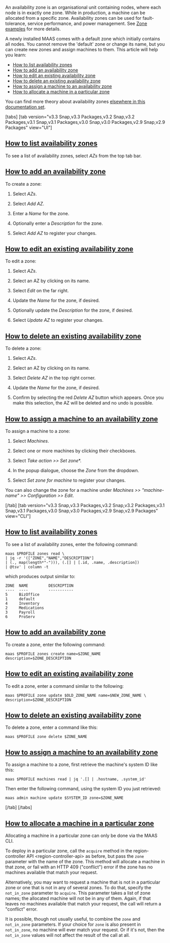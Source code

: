 <!-- "How to manage availability zones" -->
An availability zone is an organisational unit containing nodes, where each node is in exactly one zone. While in production, a machine can be allocated from a specific zone.  Availability zones can be used for fault-tolerance, service performance, and power management. See [Zone examples](/t/how-to-set-up-networks/6174#heading--about-availability-zones) for more details.

A newly installed MAAS comes with a default zone which initially contains all nodes. You cannot remove the 'default' zone or change its name, but you can create new zones and assign machines to them. This article will help you learn:

- [How to list availability zones](#heading--list-zones)
- [How to add an availability zone](#heading--add-a-zone)
- [How to edit an existing availability zone](#heading--edit-a-zone)
- [How to delete an existing availability zone](#heading--delete-a-zone)
- [How to assign a machine to an availability zone](#heading--assign-a-node-to-a-zone)
- [How to allocate a machine in a particular zone](#heading--allocate-a-node-in-a-zone)

You can find more theory about availability zones [elsewhere in this documentation set](/t/how-to-set-up-networks/6174#heading--about-availability-zones).

[tabs]
[tab version="v3.3 Snap,v3.3 Packages,v3.2 Snap,v3.2 Packages,v3.1 Snap,v3.1 Packages,v3.0 Snap,v3.0 Packages,v2.9 Snap,v2.9 Packages" view="UI"]
<a href="#heading--list-zones"><h2 id="heading--list-zones">How to list availability zones</h2></a>

To see a list of availability zones, select *AZs* from the top tab bar.

<a href="#heading--add-a-zone"><h2 id="heading--add-a-zone">How to add an availability zone</h2></a>

To create a zone:

1. Select *AZs*.

2. Select *Add AZ*.

3. Enter a *Name* for the zone.

4. Optionally enter a *Description* for the zone.

5. Select *Add AZ* to register your changes.

<a href="#heading--edit-a-zone"><h2 id="heading--edit-a-zone">How to edit an existing availability zone</h2></a>

To edit a zone:

1. Select *AZs*.

2. Select an AZ by clicking on its name.

3. Select *Edit* on the far right.

4. Update the *Name* for the zone, if desired.

5. Optionally update the *Description* for the zone, if desired.

6. Select *Update AZ* to register your changes.

<a href="#heading--delete-a-zone"><h2 id="heading--delete-a-zone">How to delete an existing availability zone</h2></a>

To delete a zone:

1. Select *AZs*.

2. Select an AZ by clicking on its name.

3. Select *Delete AZ* in the top right corner.

4. Update the *Name* for the zone, if desired.

5. Confirm by selecting the red *Delete AZ* button which appears.  Once you make this selection, the AZ will be deleted and no undo is possible.

<a href="#heading--assign-a-node-to-a-zone"><h2 id="heading--assign-a-node-to-a-zone">How to assign a machine to an availability zone</h2></a>

To assign a machine to a zone:

1. Select *Machines*.

2. Select one or more machines by clicking their checkboxes.

3. Select *Take action >> Set zone**.

4. In the popup dialogue, choose the *Zone* from the dropdown.

5. Select *Set zone for machine* to register your changes.

You can also change the zone for a machine under *Machines >> "machine-name" >> Configuration >> Edit*.

[/tab]
[tab version="v3.3 Snap,v3.3 Packages,v3.2 Snap,v3.2 Packages,v3.1 Snap,v3.1 Packages,v3.0 Snap,v3.0 Packages,v2.9 Snap,v2.9 Packages" view="CLI"]

<a href="#heading--list-zones"><h2 id="heading--list-zones">How to list availability zones</h2></a>

To see a list of availability zones, enter the following command:

```
maas $PROFILE zones read \
| jq -r '(["ZONE","NAME","DESCRIPTION"]
| (., map(length*"-"))), (.[] | [.id, .name, .description])
| @tsv' | column -t
```

which produces output similar to:

```
ZONE  NAME         DESCRIPTION
----  ----         -----------
5     BizOffice
1     default
4     Inventory
2     Medications
3     Payroll
6     ProServ
```

<a href="#heading--add-a-zone"><h2 id="heading--add-a-zone">How to add an availability zone</h2></a>

To create a zone, enter the following command:

```
maas $PROFILE zones create name=$ZONE_NAME description=$ZONE_DESCRIPTION
```

<a href="#heading--edit-a-zone"><h2 id="heading--edit-a-zone">How to edit an existing availability zone</h2></a>

To edit a zone, enter a command similar to the following:

```
maas $PROFILE zone update $OLD_ZONE_NAME name=$NEW_ZONE_NAME \
description=$ZONE_DESCRIPTION
```

<a href="#heading--delete-a-zone"><h2 id="heading--delete-a-zone">How to delete an existing availability zone</h2></a>

To delete a zone, enter a command like this:

```
maas $PROFILE zone delete $ZONE_NAME
```

<a href="#heading--assign-a-node-to-a-zone"><h2 id="heading--assign-a-node-to-a-zone">How to assign a machine to an availability zone</h2></a>

To assign a machine to a zone, first retrieve the machine's system ID like this:

```
maas $PROFILE machines read | jq '.[] | .hostname, .system_id'
```

Then enter the following command, using the system ID you just retrieved:

```
maas admin machine update $SYSTEM_ID zone=$ZONE_NAME
```
[/tab]
[/tabs]

<a href="#heading--allocate-a-node-in-a-zone"><h2 id="heading--allocate-a-node-in-a-zone">How to allocate a machine in a particular zone</h2></a>

Allocating a machine in a particular zone can only be done via the MAAS CLI.

To deploy in a particular zone, call the `acquire` method in the region-controller API &lt;region-controller-api&gt; as before, but pass the `zone` parameter with the name of the zone. This method will allocate a machine in that zone, or fail with an HTTP 409 ("conflict") error if the zone has no machines available that match your request.

Alternatively, you may want to request a machine that is not in a particular zone or one that is not in any of several zones. To do that, specify the `not_in_zone` parameter to `acquire`. This parameter takes a list of zone names; the allocated machine will not be in any of them. Again, if that leaves no machines available that match your request, the call will return a "conflict" error.

It is possible, though not usually useful, to combine the `zone` and `not_in_zone` parameters. If your choice for `zone` is also present in `not_in_zone`, no machine will ever match your request. Or if it's not, then the `not_in_zone` values will not affect the result of the call at all.